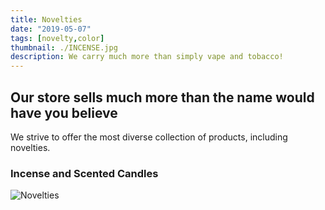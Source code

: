 ```yaml
---
title: Novelties
date: "2019-05-07"
tags: [novelty,color]
thumbnail: ./INCENSE.jpg
description: We carry much more than simply vape and tobacco!
---
```



 ## Our store sells much more than the name would have you believe

We strive to offer the most diverse collection of products, including novelties.

### Incense and Scented Candles
<div class="kg-card kg-image-card kg-width-half">

![Novelties](./INCENSE-2.jpg)
</div>